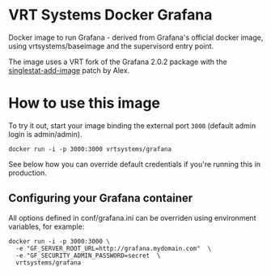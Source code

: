 # VRT Systems Docker Grafana

Docker image to run Grafana - derived from Grafana's official docker image, using vrtsystems/baseimage and the supervisord entry point.

The image uses a VRT fork of the Grafana 2.0.2 package with the
[singlestat-add-image](https://github.com/vrtsystems/grafana/commit/804d7e95cf5e107dbf14ee09242fdf99a4281ae3) patch by Alex.

# How to use this image

To try it out, start your image binding the external port `3000` (default admin login is admin/admin).

	docker run -i -p 3000:3000 vrtsystems/grafana

See below how you can override default credentials if you're running this in production.


## Configuring your Grafana container

All options defined in conf/grafana.ini can be overriden using environment variables, for example:

	docker run -i -p 3000:3000 \
	  -e "GF_SERVER_ROOT_URL=http://grafana.mydomain.com"  \
	  -e "GF_SECURITY_ADMIN_PASSWORD=secret  \
	  vrtsystems/grafana


